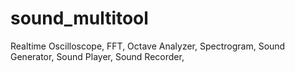 # sound_multitool
Realtime Oscilloscope, FFT, Octave Analyzer, Spectrogram, Sound Generator, Sound Player, Sound Recorder,
